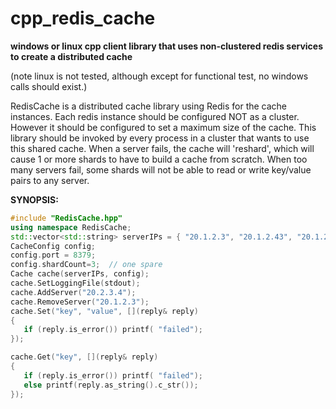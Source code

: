 # cpp_redis_cache
**windows or linux cpp client library that uses non-clustered redis services to create a distributed cache**

(note linux is not tested, although except for functional test, no windows calls should exist.)


RedisCache is a distributed cache library using Redis for the cache instances.
Each redis instance should be configured NOT as a cluster.  However it should
be configured to set a maximum size of the cache.
This library should be invoked by every process in a cluster that
wants to use this shared cache.
When a server fails, the cache will 'reshard', which will cause 1 or more shards
to have to build a cache from scratch.  When too many servers fail, some shards
will not be able to read or write key/value pairs to any server.

**SYNOPSIS:**
```c++
#include "RedisCache.hpp"
using namespace RedisCache;
std::vector<std::string> serverIPs = { "20.1.2.3", "20.1.2.43", "20.1.2.45", "20.1.2.55" };
CacheConfig config;
config.port = 8379;
config.shardCount=3;  // one spare
Cache cache(serverIPs, config);
cache.SetLoggingFile(stdout);
cache.AddServer("20.2.3.4");
cache.RemoveServer("20.1.2.3");
cache.Set("key", "value", [](reply& reply)
{
   if (reply.is_error()) printf( "failed");
});

cache.Get("key", [](reply& reply)
{
   if (reply.is_error()) printf( "failed");
   else printf(reply.as_string().c_str());
});
```